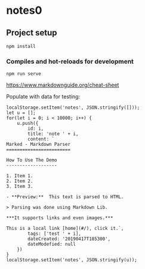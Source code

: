 # notes0

## Project setup
```
npm install
```

### Compiles and hot-reloads for development
```
npm run serve
```

https://www.markdownguide.org/cheat-sheet


Populate with data for testing:

```
localStorage.setItem('notes', JSON.stringify([]));
let u = [];
for(let i = 0; i < 10000; i++) {
	u.push({
		id: i,
		title: 'note ' + i,
		content: `
Marked - Markdown Parser
========================

How To Use The Demo
-------------------

1. Item 1.
2. Item 2.
3. Item 3.

- **Preview:**  This text is parsed to HTML.

> Parsing was done using Markdown Lib.

***It supports links and even images.***

This is a local link [home](#/), click it.`,
		tags: ['test ' + i],
		dateCreated: '20190417T185300',
		dateModefied: null
	})
}
localStorage.setItem('notes', JSON.stringify(u));
```
